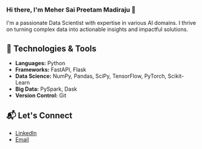 ### Hi there, I'm Meher Sai Preetam Madiraju 👋

I'm a passionate Data Scientist with expertise in various AI domains. I thrive on turning complex data into actionable insights and impactful solutions.

## 🔧 Technologies & Tools

- **Languages:** Python
- **Frameworks:** FastAPI, Flask
- **Data Science:** NumPy, Pandas, SciPy, TensorFlow, PyTorch, Scikit-Learn
- **Big Data:** PySpark, Dask
- **Version Control:** Git

## 📬 Let's Connect

- [LinkedIn](https://www.linkedin.com/in/mehersaipreetam/)
- [Email](mehersaipreetam@gmail.com)



<!--
**mehersaipreetam/mehersaipreetam** is a ✨ _special_ ✨ repository because its `README.md` (this file) appears on your GitHub profile.

Here are some ideas to get you started:

- 🔭 I’m currently working on ...
- 🌱 I’m currently learning ...
- 👯 I’m looking to collaborate on ...
- 🤔 I’m looking for help with ...
- 💬 Ask me about ...
- 📫 How to reach me: ...
- 😄 Pronouns: ...
- ⚡ Fun fact: ...
-->
